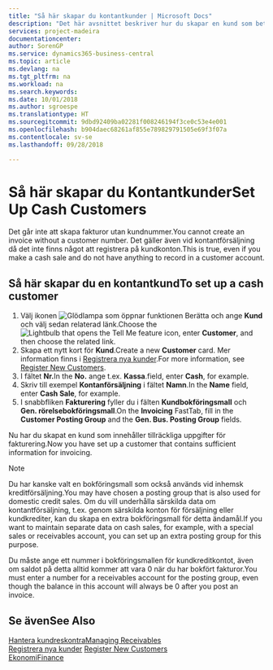 ```yaml
---
title: "Så här skapar du kontantkunder | Microsoft Docs"
description: "Det här avsnittet beskriver hur du skapar en kund som betalar kontant."
services: project-madeira
documentationcenter: 
author: SorenGP
ms.service: dynamics365-business-central
ms.topic: article
ms.devlang: na
ms.tgt_pltfrm: na
ms.workload: na
ms.search.keywords: 
ms.date: 10/01/2018
ms.author: sgroespe
ms.translationtype: HT
ms.sourcegitcommit: 9dbd92409ba02281f008246194f3ce0c53e4e001
ms.openlocfilehash: b904daec68261af855e789829791505e69f3f07a
ms.contentlocale: sv-se
ms.lasthandoff: 09/28/2018

---
```

# <a name="set-up-cash-customers"></a><span data-ttu-id="70568-103">Så här skapar du Kontantkunder</span><span class="sxs-lookup"><span data-stu-id="70568-103">Set Up Cash Customers</span></span>
<span data-ttu-id="70568-104">Det går inte att skapa fakturor utan kundnummer.</span><span class="sxs-lookup"><span data-stu-id="70568-104">You cannot create an invoice without a customer number.</span></span> <span data-ttu-id="70568-105">Det gäller även vid kontantförsäljning då det inte finns något att registrera på kundkonton.</span><span class="sxs-lookup"><span data-stu-id="70568-105">This is true, even if you make a cash sale and do not have anything to record in a customer account.</span></span>  

## <a name="to-set-up-a-cash-customer"></a><span data-ttu-id="70568-106">Så här skapar du en kontantkund</span><span class="sxs-lookup"><span data-stu-id="70568-106">To set up a cash customer</span></span>  
1.  <span data-ttu-id="70568-107">Välj ikonen ![Glödlampa som öppnar funktionen Berätta](media/ui-search/search_small.png "Berätta vad du vill göra") och ange **Kund** och välj sedan relaterad länk.</span><span class="sxs-lookup"><span data-stu-id="70568-107">Choose the ![Lightbulb that opens the Tell Me feature](media/ui-search/search_small.png "Tell me what you want to do") icon, enter **Customer**, and then choose the related link.</span></span>  
2.  <span data-ttu-id="70568-108">Skapa ett nytt kort för **Kund**.</span><span class="sxs-lookup"><span data-stu-id="70568-108">Create a new **Customer** card.</span></span> <span data-ttu-id="70568-109">Mer information finns i [Registrera nya kunder](sales-how-register-new-customers.md).</span><span class="sxs-lookup"><span data-stu-id="70568-109">For more information, see [Register New Customers](sales-how-register-new-customers.md).</span></span>
3.  <span data-ttu-id="70568-110">I fältet **Nr.**</span><span class="sxs-lookup"><span data-stu-id="70568-110">In the **No.**</span></span> <span data-ttu-id="70568-111">ange t.ex. **Kassa**.</span><span class="sxs-lookup"><span data-stu-id="70568-111">field, enter **Cash**, for example.</span></span>  
4.  <span data-ttu-id="70568-112">Skriv till exempel **Kontanförsäljning** i fältet **Namn**.</span><span class="sxs-lookup"><span data-stu-id="70568-112">In the **Name** field, enter **Cash Sale**, for example.</span></span>  
5.  <span data-ttu-id="70568-113">I snabbfliken **Fakturering** fyller du i fälten **Kundbokföringsmall** och **Gen. rörelsebokföringsmall**.</span><span class="sxs-lookup"><span data-stu-id="70568-113">On the **Invoicing** FastTab, fill in the **Customer Posting Group** and the **Gen. Bus. Posting Group** fields.</span></span>  

 <span data-ttu-id="70568-114">Nu har du skapat en kund som innehåller tillräckliga uppgifter för fakturering.</span><span class="sxs-lookup"><span data-stu-id="70568-114">Now you have set up a customer that contains sufficient information for invoicing.</span></span>  

> [!NOTE]  
>  <span data-ttu-id="70568-115">Du har kanske valt en bokföringsmall som också används vid inhemsk kreditförsäljning.</span><span class="sxs-lookup"><span data-stu-id="70568-115">You may have chosen a posting group that is also used for domestic credit sales.</span></span> <span data-ttu-id="70568-116">Om du vill underhålla särskilda data om kontantförsäljning, t.ex. genom särskilda konton för försäljning eller kundkrediter, kan du skapa en extra bokföringsmall för detta ändamål.</span><span class="sxs-lookup"><span data-stu-id="70568-116">If you want to maintain separate data on cash sales, for example, with a special sales or receivables account, you can set up an extra posting group for this purpose.</span></span>  
>   
>  <span data-ttu-id="70568-117">Du måste ange ett nummer i bokföringsmallen för kundkreditkontot, även om saldot på detta alltid kommer att vara 0 när du har bokfört fakturor.</span><span class="sxs-lookup"><span data-stu-id="70568-117">You must enter a number for a receivables account for the posting group, even though the balance in this account will always be 0 after you post an invoice.</span></span>  

## <a name="see-also"></a><span data-ttu-id="70568-118">Se även</span><span class="sxs-lookup"><span data-stu-id="70568-118">See Also</span></span>
[<span data-ttu-id="70568-119">Hantera kundreskontra</span><span class="sxs-lookup"><span data-stu-id="70568-119">Managing Receivables</span></span>](receivables-manage-receivables.md)  
<span data-ttu-id="70568-120">[Registrera nya kunder](sales-how-register-new-customers.md)  </span><span class="sxs-lookup"><span data-stu-id="70568-120">[Register New Customers](sales-how-register-new-customers.md)  </span></span>  
[<span data-ttu-id="70568-121">Ekonomi</span><span class="sxs-lookup"><span data-stu-id="70568-121">Finance</span></span>](finance.md)  


